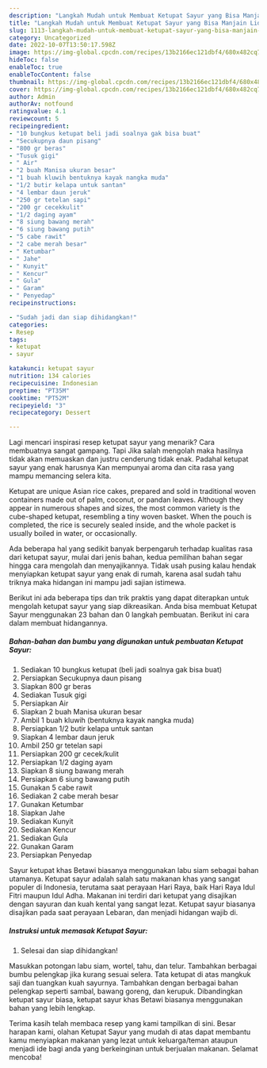 ```yaml
---
description: "Langkah Mudah untuk Membuat Ketupat Sayur yang Bisa Manjain Lidah, Buat Buka Puasa}"
title: "Langkah Mudah untuk Membuat Ketupat Sayur yang Bisa Manjain Lidah, Buat Buka Puasa}"
slug: 1113-langkah-mudah-untuk-membuat-ketupat-sayur-yang-bisa-manjain-lidah-buat-buka-puasa
category: Uncategorized
date: 2022-10-07T13:50:17.598Z
image: https://img-global.cpcdn.com/recipes/13b2166ec121dbf4/680x482cq70/ketupat-sayur-foto-resep-utama.jpg
hideToc: false
enableToc: true
enableTocContent: false
thumbnail: https://img-global.cpcdn.com/recipes/13b2166ec121dbf4/680x482cq70/ketupat-sayur-foto-resep-utama.jpg
cover: https://img-global.cpcdn.com/recipes/13b2166ec121dbf4/680x482cq70/ketupat-sayur-foto-resep-utama.jpg
author: Admin
authorAv: notfound
ratingvalue: 4.1
reviewcount: 5
recipeingredient:
- "10 bungkus ketupat beli jadi soalnya gak bisa buat"
- "Secukupnya daun pisang"
- "800 gr beras"
- "Tusuk gigi"
- " Air"
- "2 buah Manisa ukuran besar"
- "1 buah kluwih bentuknya kayak nangka muda"
- "1/2 butir kelapa untuk santan"
- "4 lembar daun jeruk"
- "250 gr tetelan sapi"
- "200 gr cecekkulit"
- "1/2 daging ayam"
- "8 siung bawang merah"
- "6 siung bawang putih"
- "5 cabe rawit"
- "2 cabe merah besar"
- " Ketumbar"
- " Jahe"
- " Kunyit"
- " Kencur"
- " Gula"
- " Garam"
- " Penyedap"
recipeinstructions:

- "Sudah jadi dan siap dihidangkan!"
categories:
- Resep
tags:
- ketupat
- sayur

katakunci: ketupat sayur 
nutrition: 134 calories
recipecuisine: Indonesian
preptime: "PT35M"
cooktime: "PT52M"
recipeyield: "3"
recipecategory: Dessert

---
```



Lagi mencari inspirasi resep ketupat sayur yang menarik? Cara membuatnya sangat gampang. Tapi Jika salah mengolah maka hasilnya tidak akan memuaskan dan justru cenderung tidak enak. Padahal ketupat sayur yang enak harusnya Kan mempunyai aroma dan cita rasa yang mampu memancing selera kita.


Ketupat are unique Asian rice cakes, prepared and sold in traditional woven containers made out of palm, coconut, or pandan leaves. Although they appear in numerous shapes and sizes, the most common variety is the cube-shaped ketupat, resembling a tiny woven basket. When the pouch is completed, the rice is securely sealed inside, and the whole packet is usually boiled in water, or occasionally.

Ada beberapa hal yang sedikit banyak berpengaruh terhadap kualitas rasa dari ketupat sayur, mulai dari jenis bahan, kedua pemilihan bahan segar hingga cara mengolah dan menyajikannya. Tidak usah pusing kalau hendak menyiapkan ketupat sayur yang enak di rumah, karena asal sudah tahu triknya maka hidangan ini mampu jadi sajian istimewa.


Berikut ini ada beberapa tips dan trik praktis yang dapat diterapkan untuk mengolah ketupat sayur yang siap dikreasikan. Anda bisa membuat Ketupat Sayur menggunakan 23 bahan dan 0 langkah pembuatan. Berikut ini cara dalam membuat hidangannya.

<!--inarticleads1-->

##### Bahan-bahan dan bumbu yang digunakan untuk pembuatan Ketupat Sayur:

1. Sediakan 10 bungkus ketupat (beli jadi soalnya gak bisa buat)
1. Persiapkan Secukupnya daun pisang
1. Siapkan 800 gr beras
1. Sediakan Tusuk gigi
1. Persiapkan  Air
1. Siapkan 2 buah Manisa ukuran besar
1. Ambil 1 buah kluwih (bentuknya kayak nangka muda)
1. Persiapkan 1/2 butir kelapa untuk santan
1. Siapkan 4 lembar daun jeruk
1. Ambil 250 gr tetelan sapi
1. Persiapkan 200 gr cecek/kulit
1. Persiapkan 1/2 daging ayam
1. Siapkan 8 siung bawang merah
1. Persiapkan 6 siung bawang putih
1. Gunakan 5 cabe rawit
1. Sediakan 2 cabe merah besar
1. Gunakan  Ketumbar
1. Siapkan  Jahe
1. Sediakan  Kunyit
1. Sediakan  Kencur
1. Sediakan  Gula
1. Gunakan  Garam
1. Persiapkan  Penyedap


Sayur ketupat khas Betawi biasanya menggunakan labu siam sebagai bahan utamanya. Ketupat sayur adalah salah satu makanan khas yang sangat populer di Indonesia, terutama saat perayaan Hari Raya, baik Hari Raya Idul Fitri maupun Idul Adha. Makanan ini terdiri dari ketupat yang disajikan dengan sayuran dan kuah kental yang sangat lezat. Ketupat sayur biasanya disajikan pada saat perayaan Lebaran, dan menjadi hidangan wajib di. 

<!--inarticleads2-->

##### Instruksi untuk memasak Ketupat Sayur:


1. Selesai dan siap dihidangkan!

Masukkan potongan labu siam, wortel, tahu, dan telur. Tambahkan berbagai bumbu pelengkap jika kurang sesuai selera. Tata ketupat di atas mangkuk saji dan tuangkan kuah sayurnya. Tambahkan dengan berbagai bahan pelengkap seperti sambal, bawang goreng, dan kerupuk. Dibandingkan ketupat sayur biasa, ketupat sayur khas Betawi biasanya menggunakan bahan yang lebih lengkap. 

Terima kasih telah membaca resep yang kami tampilkan di sini. Besar harapan kami, olahan Ketupat Sayur yang mudah di atas dapat membantu kamu menyiapkan makanan yang lezat untuk keluarga/teman ataupun menjadi ide bagi anda yang berkeinginan untuk berjualan makanan. Selamat mencoba!
